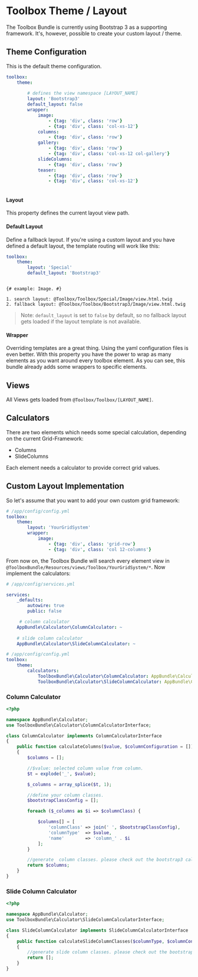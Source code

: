 # Toolbox Theme / Layout

The Toolbox Bundle is currently using Bootstrap 3 as a supporting framework. It's, however, possible to create your custom layout / theme.

## Theme Configuration

This is the default theme configuration.

```yaml
toolbox:
    theme:
    
        # defines the view namespace [LAYOUT_NAME]
        layout: 'Bootstrap3'
        default_layout: false
        wrapper:
            image:
                - {tag: 'div', class: 'row'}
                - {tag: 'div', class: 'col-xs-12'}
            columns:
                - {tag: 'div', class: 'row'}
            gallery:
                - {tag: 'div', class: 'row'}
                - {tag: 'div', class: 'col-xs-12 col-gallery'}
            slideColumns:
                - {tag: 'div', class: 'row'}
            teaser:
                - {tag: 'div', class: 'row'}
                - {tag: 'div', class: 'col-xs-12'}
                
```
#### Layout
This property defines the current layout view path.

#### Default Layout
Define a fallback layout. If you're using a custom layout and you have defined a default layout, the template routing will work like this:

```yaml
toolbox:
    theme:
        layout: 'Special'
        default_layout: 'Bootstrap3'
```

```twig

{# example: Image. #}

1. search layout: @Toolbox/Toolbox/Special/Image/view.html.twig
2. fallback layout: @Toolbox/Toolbox/Bootstrap3/Image/view.html.twig
```

> Note: `default_layout` is set to `false` by default, so no fallback layout gets loaded if the layout template is not available.

#### Wrapper
Overriding templates are a great thing. Using the yaml configuration files is even better. With this property you have the power to wrap as many elements as you want around every toolbox element. As you can see, this bundle already adds some wrappers to specific elements.

## Views
All Views gets loaded from `@Toolbox/Toolbox/[LAYOUT_NAME]`.

## Calculators
There are two elements which needs some special calculation, depending on the current Grid-Framework: 

- Columns
- SlideColumns

Each element needs a calculator to provide correct grid values. 

## Custom Layout Implementation
So let's assume that you want to add your own custom grid framework:


```yaml
# /app/config/config.yml
toolbox:
    theme:
        layout: 'YourGridSystem'
        wrapper:
            image:
                - {tag: 'div', class: 'grid-row'}
                - {tag: 'div', class: 'col 12-columns'}
```

From now on, the Toolbox Bundle will search every element view in `@ToolboxBundle/Resources/views/Toolbox/YourGridSystem/*`.
Now implement the calculators:

```yaml
# /app/config/services.yml

services:
    _defaults:
        autowire: true
        public: false

     # column calculator
    AppBundle\Calculator\ColumnCalculator: ~
    
    # slide column calculator
    AppBundle\Calculator\SlideColumnCalculator: ~
```

```yaml
# /app/config/config.yml
toolbox:
    theme:
        calculators:
            ToolboxBundle\Calculator\ColumnCalculator: AppBundle\Calculator\ColumnCalculator
            ToolboxBundle\Calculator\SlideColumnCalculator: AppBundle\Calculator\SlideColumnCalculator
```

### Column Calculator

```php
<?php

namespace AppBundle\Calculator;
use ToolboxBundle\Calculator\ColumnCalculatorInterface;

class ColumnCalculator implements ColumnCalculatorInterface
{
    public function calculateColumns($value, $columnConfiguration = [])
    {
        $columns = [];

        //$value: selected column value from column.
        $t = explode('_', $value);

        $_columns = array_splice($t, 1);

        //define your column classes.
        $bootstrapClassConfig = [];

        foreach ($_columns as $i => $columnClass) {

            $columns[] = [
                'columnClass' => join(' ', $bootstrapClassConfig),
                'columnType'  => $value,
                'name'        => 'column_' . $i
            ];
        }

        //generate  column classes. please check out the bootstrap3 calculator if you need more information.
        return $columns;
    }
}
```

### Slide Column Calculator

```php
<?php

namespace AppBundle\Calculator;
use ToolboxBundle\Calculator\SlideColumnCalculatorInterface;

class SlideColumnCalculator implements SlideColumnCalculatorInterface
{
    public function calculateSlideColumnClasses($columnType, $columnConfiguration)
    {
        //generate slide column classes. please check out the bootstrap3 calculator if you need more information. 
        return [];
    }
}
```